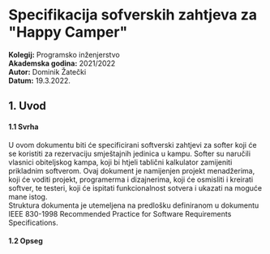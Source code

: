 # Specifikacija sofverskih zahtjeva za "Happy Camper" <br/>
**Kolegij:** Programsko inženjerstvo <br/>
**Akademska godina:** 2021/2022 <br/>
**Autor:** Dominik Žatečki <br/>
**Datum:** 19.3.2022. <br/>

## 1. Uvod
#### 1.1 Svrha
U ovom dokumentu biti će specificirani softverski zahtjevi za softer koji će se koristiti za rezervaciju smještajnih jedinica u kampu. Softer su naručili vlasnici obiteljskog kampa, koji bi htjeli tablični kalkulator zamijeniti prikladnim softverom. Ovaj dokument je namijenjen projekt menadžerima, koji će voditi projekt, programerma i dizajnerima, koji će osmisliti i kreirati softver, te testeri, koji će ispitati funkcionalnost sotvera i ukazati na moguće mane istog. <br/>
Struktura dokumenta je utemeljena na predlošku definiranom u dokumentu IEEE 830-1998 Recommended Practice for Software Requirements Specifications.

#### 1.2 Opseg

